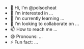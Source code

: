 - 👋 Hi, I’m @polsocheat
- 👀 I’m interested in ...
- 🌱 I’m currently learning ...
- 💞️ I’m looking to collaborate on ...
- 📫 How to reach me ...
- 😄 Pronouns: ...
- ⚡ Fun fact: ...

<!---
polsocheat/polsocheat is a ✨ special ✨ repository because its `README.md` (this file) appears on your GitHub profile.
You can click the Preview link to take a look at your changes.
--->
